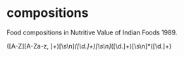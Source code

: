 # compositions
Food compositions in Nutritive Value of Indian Foods 1989.

([A-Z][A-Za-z, ]+)[\s\n]*([\d\.]+)[\s\n]*([\d\.]+)[\s\n]*([\d\.]+)